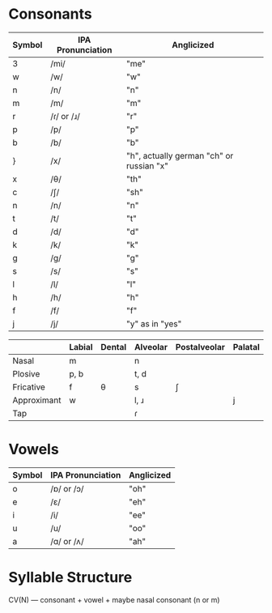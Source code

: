 # Consonants
| Symbol | IPA Pronunciation | Anglicized |
---------|-------------------|------------|
| 3 | /mi/ | "me" |
| w | /w/ | "w" |
| n | /n/ | "n" |
| m | /m/ | "m" |
| r | /ɾ/ or /ɹ/ | "r" |
| p | /p/ | "p" |
| b | /b/ | "b" |
| }	| /x/ | "h", actually german "ch" or russian "х" |
| x	| /θ/ | "th" |
| c | /ʃ/ |	"sh" |
| n | /n/ | "n" |
| t | /t/ |	 "t" |
| d | /d/ |	 "d" |
| k | /k/ |	 "k" |
| g | /g/ | "g" |
| s | /s/ |	 "s" |
| l | /l/ |	 "l" |
| h | /h/ |	 "h" |
| f | /f/ | "f" |
| j | /j/ | "y" as in "yes" |

|             | Labial | Dental | Alveolar | Postalveolar | Palatal | Velar | Glottal |
|-------------|--------|--------|----------|--------------|---------|-------|---------|
| Nasal       | m      |        | n        |              |         |       |         |
| Plosive     | p, b   |        | t, d     |              |         | k, g  |         |
| Fricative   | f      | θ      | s        | ʃ            |         | x     | h       |
| Approximant | w      |        | l, ɹ     |              | j       | w     |         |
| Tap         |        |        | ɾ        |              |         |       |         |

# Vowels
| Symbol | IPA Pronunciation | Anglicized |
|---------|-------------------|------------|
| o | /ɒ/ or /ɔ/ |	"oh" |
| e | /ε/ |	"eh" |
| i | /i/ |	"ee" |
| u | /u/ |	"oo" |
| a | /ɑ/ or /ʌ/ |	"ah" |

# Syllable Structure

CV(N) — consonant + vowel + maybe nasal consonant (n or m)
